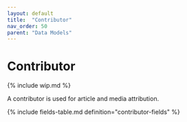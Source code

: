 ```yaml
---
layout: default
title:  "Contributor"
nav_order: 50
parent: "Data Models"
---
```


# Contributor

{% include wip.md %}

A contributor is used for article and media attribution.

{% include fields-table.md definition="contributor-fields" %}
